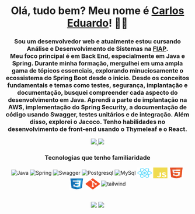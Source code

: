 <div align="center">
  <h1>Olá, tudo bem? Meu nome é <a href="https://www.linkedin.com/in/carlosealeixo" target="_blank">Carlos Eduardo</a>! 👋🏽</h1>
  
  <h3>
    Sou um desenvolvedor web e atualmente estou cursando Análise e Desenvolvimento de Sistemas na <a href="https://www.fiap.com.br/" target="_blank">FIAP</a>.
    </br>
    Meu foco principal é em Back End, especialmente em Java e Spring.
    Durante minha formação, mergulhei em uma ampla gama de tópicos essenciais, explorando minuciosamente o ecossistema do Spring Boot desde o início.
    Desde os conceitos fundamentais e temas como testes, segurança, implantação e documentação, busquei compreender cada aspecto do desenvolvimento em Java.
    Aprendi a parte de implantação na AWS, implementação do Spring Security, a documentação de código usando Swagger, testes unitários e de integração.
    Além disso, explorei o Jacoco. Tenho habilidades no desenvolvimento de front-end usando o Thymeleaf e o React.
  </h3>
</div>

<div align="center">
  <a href="https://github.com/SAIKO9X">
    <img height="180rem" src="https://github-readme-stats.vercel.app/api?username=saiko9x&show_icons=true&theme=dracula" />
    <img height="180rem" src="https://github-readme-stats.vercel.app/api/top-langs?username=saiko9x&show_icons=true&theme=dracula" />
  </a>
</div>

<h3 align="center">Tecnologias que tenho familiaridade</h3>

<div align="center" valign="top">
  <img align="center" alt="Java" height="30" width="40" src="https://cdn.jsdelivr.net/gh/devicons/devicon@latest/icons/java/java-original.svg" />
  <img align="center" alt="Spring" height="30" width="40" src="https://cdn.jsdelivr.net/gh/devicons/devicon@latest/icons/spring/spring-original.svg" />
  <img align="center" alt="Swagger" height="30" width="40" src="https://cdn.jsdelivr.net/gh/devicons/devicon@latest/icons/swagger/swagger-original.svg" />
  <img align="center" alt="Postgresql" height="30" width="40" src="https://cdn.jsdelivr.net/gh/devicons/devicon@latest/icons/postgresql/postgresql-original.svg" />
  <img align="center" alt="MySql" height="30" width="40" src="https://cdn.jsdelivr.net/gh/devicons/devicon@latest/icons/mysql/mysql-original.svg" />
  <img align="center" alt="React" height="30" width="40" src="https://raw.githubusercontent.com/devicons/devicon/master/icons/react/react-original.svg">
  <img align="center" alt="Js" height="30" width="40" src="https://raw.githubusercontent.com/devicons/devicon/master/icons/javascript/javascript-plain.svg">
  <img align="center" alt="HTML" height="30" width="40" src="https://raw.githubusercontent.com/devicons/devicon/master/icons/html5/html5-original.svg">
  <img align="center" alt="CSS" height="30" width="40" src="https://raw.githubusercontent.com/devicons/devicon/master/icons/css3/css3-original.svg">
  <img align="center" alt="git" height="30" width="40" src="https://raw.githubusercontent.com/devicons/devicon/master/icons/git/git-original.svg">
  <img align="center" alt="tailwind" height="30" width="40" src="https://cdn.jsdelivr.net/gh/devicons/devicon@latest/icons/tailwindcss/tailwindcss-original.svg" />
</div><br><br>

<div align="center">
  <a href="https://www.linkedin.com/in/carlosealeixo" target="_blank"><img src="https://img.shields.io/badge/-LinkedIn-%230077B5?style=for-the-badge&logo=linkedin&logoColor=white" target="_blank"></a>
  <a href="mailto:cardosed3@gmail.com"><img src="https://img.shields.io/badge/-Gmail-%23333?style=for-the-badge&logo=gmail&logoColor=white" target="_blank"></a>
</div><br>
